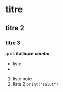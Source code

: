 # titre
## titre 2
### titre 3
*gras*
**itallique**
***combo***
- liste
- 
1. liste note
2. liste 2
`print("salut")`
